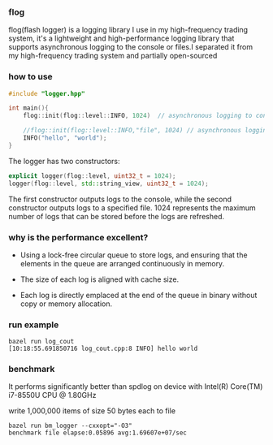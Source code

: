 ### flog
flog(flash logger) is a logging library I use in my high-frequency trading system, it's a lightweight and high-performance logging library that supports asynchronous logging to the console or files.I separated it from my high-frequency trading system and partially open-sourced

### how to use
```c++
#include "logger.hpp"

int main(){
    flog::init(flog::level::INFO, 1024)  // asynchronous logging to console

    //flog::init(flog::level::INFO,"file", 1024) // asynchronous logging to ./log/file.log
    INFO("hello", "world");
}

```
The logger has two constructors:

```c++
explicit logger(flog::level, uint32_t = 1024);
logger(flog::level, std::string_view, uint32_t = 1024);
```
The first constructor outputs logs to the console, while the second constructor outputs logs to a specified file. 1024 represents the maximum number of logs that can be stored before the logs are refreshed.

### why is the performance excellent?
+ Using a lock-free circular queue to store logs, and ensuring that the elements in the queue are arranged continuously in memory.

+ The size of each log is aligned with cache size.

+ Each log is directly emplaced at the end of the queue in binary without copy or memory allocation.



### run example
```shell
bazel run log_cout
[10:18:55.691850716 log_cout.cpp:8 INFO] hello world
```

### benchmark
It performs significantly better than spdlog on device with Intel(R) Core(TM) i7-8550U CPU @ 1.80GHz

write 1,000,000 items of size 50 bytes each to file

```shell
bazel run bm_logger --cxxopt="-O3"
benchmark file elapse:0.05896 avg:1.69607e+07/sec
```